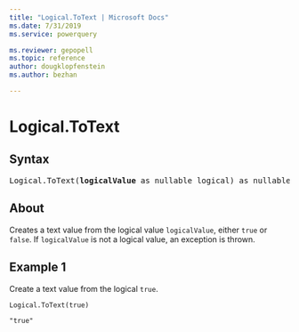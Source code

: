 ```yaml
---
title: "Logical.ToText | Microsoft Docs"
ms.date: 7/31/2019
ms.service: powerquery

ms.reviewer: gepopell
ms.topic: reference
author: dougklopfenstein
ms.author: bezhan

---
```

# Logical.ToText

## Syntax

<pre>
Logical.ToText(<b>logicalValue</b> as nullable logical) as nullable text  
</pre>
  
## About  
Creates a text value from the logical value `logicalValue`, either `true` or `false`. If `logicalValue` is not a logical value, an exception is thrown.

## Example 1
Create a text value from the logical `true`.

```powerquery-m
Logical.ToText(true)
```

`"true"`
